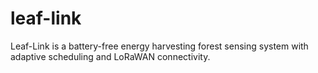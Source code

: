 # leaf-link
Leaf-Link is a battery-free energy harvesting forest sensing system with adaptive scheduling and LoRaWAN connectivity.
